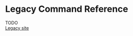 # Legacy Command Reference

TODO  
<a href="https://dcc-ex.com/reference/software/index.html#software" target="_blank">Legacy site</a>

